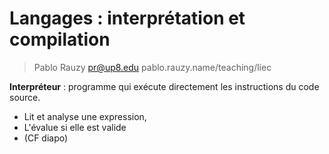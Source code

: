 # Langages : interprétation et compilation

> Pablo Rauzy pr@up8.edu pablo.rauzy.name/teaching/liec

**Interpréteur** : programme qui exécute directement les instructions du code source.
 * Lit et analyse une expression,
 * L'évalue si elle est valide
 * (CF diapo)


<!--stackedit_data:
eyJoaXN0b3J5IjpbMTA4NzczNzI3NiwtMTUyODIyOTQ0NSwtMj
A4ODc0NjYxMl19
-->